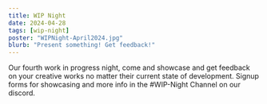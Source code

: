 ```yaml
---
title: WIP Night
date: 2024-04-28
tags: [wip-night]
poster: "WIPNight-April2024.jpg"
blurb: "Present something! Get feedback!"
---
```


Our fourth work in progress night, come and showcase and get feedback on your creative works no matter their current state of development. Signup forms for showcasing and more info in the #WIP-Night Channel on our discord.
